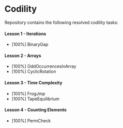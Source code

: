 # Codility
Repository contains the following resolved codility tasks:

#### Lesson 1 - Iterations
* [100%] BinaryGap

#### Lesson 2 - Arrays
* [100%] OddOccurrencesInArray
* [100%] CyclicRotation

#### Lesson 3 - Time Complexity
* [100%] FrogJmp
* [100%] TapeEquilibrium

#### Lesson 4 - Counting Elements
* [100%] PermCheck

